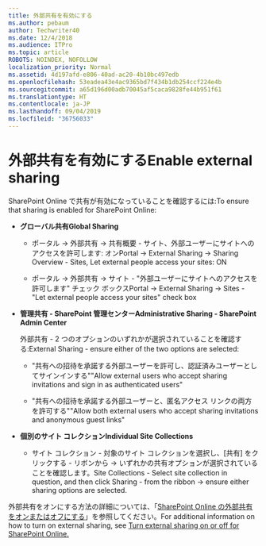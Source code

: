 ```yaml
---
title: 外部共有を有効にする
ms.author: pebaum
author: Techwriter40
ms.date: 12/4/2018
ms.audience: ITPro
ms.topic: article
ROBOTS: NOINDEX, NOFOLLOW
localization_priority: Normal
ms.assetid: 4d197afd-e806-40ad-ac20-4b10bc497edb
ms.openlocfilehash: 53eadea43e4ac9365bd7f434b1db254ccf224e4b
ms.sourcegitcommit: a65d196d00adb70045af5caca9828fe44b951f61
ms.translationtype: HT
ms.contentlocale: ja-JP
ms.lasthandoff: 09/04/2019
ms.locfileid: "36756033"
---
```

# <a name="enable-external-sharing"></a><span data-ttu-id="1902e-102">外部共有を有効にする</span><span class="sxs-lookup"><span data-stu-id="1902e-102">Enable external sharing</span></span>

 <span data-ttu-id="1902e-103">SharePoint Online で共有が有効になっていることを確認するには:</span><span class="sxs-lookup"><span data-stu-id="1902e-103">To ensure that sharing is enabled for SharePoint Online:</span></span>
  
- <span data-ttu-id="1902e-104">**グローバル共有**</span><span class="sxs-lookup"><span data-stu-id="1902e-104">**Global Sharing**</span></span>
    
  - <span data-ttu-id="1902e-105">ポータル -\> 外部共有 -\> 共有概要 - サイト、外部ユーザーにサイトへのアクセスを許可します: オン</span><span class="sxs-lookup"><span data-stu-id="1902e-105">Portal -\> External Sharing -\> Sharing Overview - Sites, Let external people access your sites: ON</span></span>
    
  - <span data-ttu-id="1902e-106">ポータル -\> 外部共有 -\> サイト - "外部ユーザーにサイトへのアクセスを許可します" チェック ボックス</span><span class="sxs-lookup"><span data-stu-id="1902e-106">Portal -\> External Sharing -\> Sites - "Let external people access your sites" check box</span></span>
    
- <span data-ttu-id="1902e-107">**管理共有 - SharePoint 管理センター**</span><span class="sxs-lookup"><span data-stu-id="1902e-107">**Administrative Sharing - SharePoint Admin Center**</span></span>
    
    <span data-ttu-id="1902e-108">外部共有 - 2 つのオプションのいずれかが選択されていることを確認する:</span><span class="sxs-lookup"><span data-stu-id="1902e-108">External Sharing - ensure either of the two options are selected:</span></span>
    
  - <span data-ttu-id="1902e-109">"共有への招待を承諾する外部ユーザーを許可し、認証済みユーザーとしてサインインする"</span><span class="sxs-lookup"><span data-stu-id="1902e-109">"Allow external users who accept sharing invitations and sign in as authenticated users"</span></span>
    
  - <span data-ttu-id="1902e-110">"共有への招待を承諾する外部ユーザーと、匿名アクセス リンクの両方を許可する"</span><span class="sxs-lookup"><span data-stu-id="1902e-110">"Allow both external users who accept sharing invitations and anonymous guest links"</span></span>
    
- <span data-ttu-id="1902e-111">**個別のサイト コレクション**</span><span class="sxs-lookup"><span data-stu-id="1902e-111">**Individual Site Collections**</span></span>
    
  - <span data-ttu-id="1902e-112">サイト コレクション - 対象のサイト コレクションを選択し、[共有] をクリックする - リボンから -\> いずれかの共有オプションが選択されていることを確認します。</span><span class="sxs-lookup"><span data-stu-id="1902e-112">Site Collections - Select site collection in question, and then click Sharing - from the ribbon -\> ensure either sharing options are selected.</span></span>
    
<span data-ttu-id="1902e-113">外部共有をオンにする方法の詳細については、「[SharePoint Online の外部共有をオンまたはオフにする](https://go.microsoft.com/fwlink/?linkid=2047681&amp;clcid=0x409)」を参照してください。</span><span class="sxs-lookup"><span data-stu-id="1902e-113">For additional information on how to turn on external sharing, see [Turn external sharing on or off for SharePoint Online.](https://go.microsoft.com/fwlink/?linkid=2047681&amp;clcid=0x409)</span></span>
  


